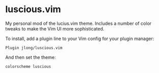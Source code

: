 # luscious.vim

My personal mod of the lucius.vim theme. Includes a number of color tweaks to make the Vim UI more sophisticated.

To install, add a plugin line to your Vim config for your plugin manager:

    Plugin jlong/luscious.vim

And then set the theme:

    colorscheme luscious
